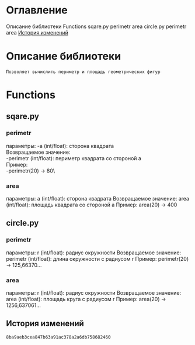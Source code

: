 # Оглавление
Описание библиотеки
Functions
	sqare.py
		perimetr
		area
	circle.py
		perimetr
		area
[История изменений](#История-изменений-1)
# Описание библиотеки
	Позволяет вычислить периметр и площадь геометрических фигур

# Functions

## sqare.py

### perimetr

параметры:
    -a (int/float): сторона квадрата\
Возвращаемое значение:\
    -perimetr (int/float): периметр квадрата со стороной a\
Пример:\
    -perimetr(20) -> 80\

### area

параметры:
    a (int/float): сторона квадрата
Возвращаемое значение:
    area (int/float): площадь квадрата со стороной a
Пример:
    area(20) -> 400


## circle.py

### perimetr

параметры:
    r (int/float): радиус окружности
Возвращаемое значение:
    perimetr (int/float): длина окружности с радиусом r
Пример:
    perimetr(20) -> 125,66370...‬

### area

параметры:
    r (int/float): радиус окружности
Возвращаемое значение:
    area (int/float): площадь круга с радиусом r
Пример:
    area(20) -> 1256,637061...


## История изменений
	8ba9aeb3cea847b63a91ac378a2a6db758682460
